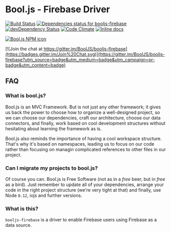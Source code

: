 # Bool.js - Firebase Driver

[![Build Status](https://travis-ci.org/BoolJS/booljs-firebase.svg?branch=master)](https://travis-ci.org/BoolJS/booljs-firebase) [![Dependencies status for booljs-firebase](https://david-dm.org/booljs/booljs-firebase.svg)](https://david-dm.org/booljs/booljs-firebase) [![devDependency Status](https://david-dm.org/booljs/booljs-firebase/dev-status.svg)](https://david-dm.org/booljs/booljs-firebase#info=devDependencies) [![Code Climate](https://codeclimate.com/github/BoolJS/booljs-firebase/badges/gpa.svg)](https://codeclimate.com/github/BoolJS/booljs-firebase) [![Inline docs](http://inch-ci.org/github/booljs/booljs-firebase.svg?branch=master)](http://inch-ci.org/github/booljs/booljs-firebase)

[![Bool.js NPM icon](https://nodei.co/npm/booljs-firebase.png)](https://npmjs.com/packages/booljs-firebase)

[![Join the chat at https://gitter.im/BoolJS/booljs-firebase](https://badges.gitter.im/Join%20Chat.svg)](https://gitter.im/BoolJS/booljs-firebase?utm_source=badge&utm_medium=badge&utm_campaign=pr-badge&utm_content=badge)

## FAQ

### What is bool.js?
Bool.js is an MVC Framework. But is not just any other framework; it gives us back the power to choose how to organize a well-designed project, so we can choose our dependencies, craft our architecture, choose our data connectors, and finally, work based on cool development structures without hesitating about learning the framework as is.

Bool.js also reminds the importance of having a cool workspace structure. That's why it's based on namespaces, leading us to focus on our code rather than focusing on managin complicated references to other files in our project.

### Can I migrate my projects to bool.js?
Of course you can. Bool.js is Free Software (not as in a *free* beer, but in *free* as a bird). Just remember to update all of your dependencies, arrange your code in the right project structure (we're very tight at that) and finally, use Node `0.12`, iojs and further versions.

### What is this?
`booljs-firebase` is a driver to enable Firebase users using Firebase as a data source.
